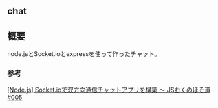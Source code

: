 chat
-------------------
## 概要
node.jsとSocket.ioとexpressを使って作ったチャット。

### 参考
[[Node.js] Socket.ioで双方向通信チャットアプリを構築 〜 JSおくのほそ道 #005 ](http://qiita.com/hosomichi/items/66b309a6c3c20d910218)
